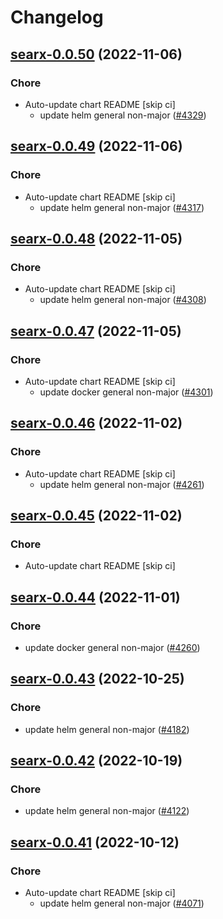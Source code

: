 # Changelog



## [searx-0.0.50](https://github.com/truecharts/charts/compare/searxng-0.0.66...searx-0.0.50) (2022-11-06)

### Chore

- Auto-update chart README [skip ci]
  - update helm general non-major ([#4329](https://github.com/truecharts/charts/issues/4329))




## [searx-0.0.49](https://github.com/truecharts/charts/compare/searxng-0.0.64...searx-0.0.49) (2022-11-06)

### Chore

- Auto-update chart README [skip ci]
  - update helm general non-major ([#4317](https://github.com/truecharts/charts/issues/4317))




## [searx-0.0.48](https://github.com/truecharts/charts/compare/searx-0.0.47...searx-0.0.48) (2022-11-05)

### Chore

- Auto-update chart README [skip ci]
  - update helm general non-major ([#4308](https://github.com/truecharts/charts/issues/4308))




## [searx-0.0.47](https://github.com/truecharts/charts/compare/searxng-0.0.63...searx-0.0.47) (2022-11-05)

### Chore

- Auto-update chart README [skip ci]
  - update docker general non-major ([#4301](https://github.com/truecharts/charts/issues/4301))




## [searx-0.0.46](https://github.com/truecharts/charts/compare/searxng-0.0.62...searx-0.0.46) (2022-11-02)

### Chore

- Auto-update chart README [skip ci]
  - update helm general non-major ([#4261](https://github.com/truecharts/charts/issues/4261))




## [searx-0.0.45](https://github.com/truecharts/charts/compare/searx-0.0.44...searx-0.0.45) (2022-11-02)

### Chore

- Auto-update chart README [skip ci]




## [searx-0.0.44](https://github.com/truecharts/charts/compare/searxng-0.0.61...searx-0.0.44) (2022-11-01)

### Chore

- update docker general non-major ([#4260](https://github.com/truecharts/charts/issues/4260))




## [searx-0.0.43](https://github.com/truecharts/charts/compare/searxng-0.0.58...searx-0.0.43) (2022-10-25)

### Chore

- update helm general non-major ([#4182](https://github.com/truecharts/charts/issues/4182))




## [searx-0.0.42](https://github.com/truecharts/charts/compare/searxng-0.0.56...searx-0.0.42) (2022-10-19)

### Chore

- update helm general non-major ([#4122](https://github.com/truecharts/charts/issues/4122))




## [searx-0.0.41](https://github.com/truecharts/charts/compare/searx-0.0.40...searx-0.0.41) (2022-10-12)

### Chore

- Auto-update chart README [skip ci]
  - update helm general non-major ([#4071](https://github.com/truecharts/charts/issues/4071))



